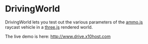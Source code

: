 # DrivingWorld

DrivingWorld lets you test out the various parameters of the [ammo.js](https://github.com/kripken/ammo.js/) raycast vehicle in a [three.js](https://threejs.org/) rendered world. 

The live demo is here: http://www.drive.x10host.com
